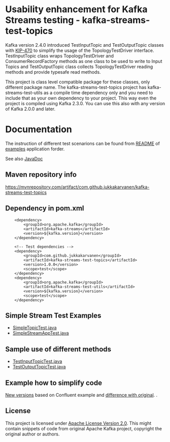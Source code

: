 # Usability enhancement for Kafka Streams testing - kafka-streams-test-topics

Kafka version 2.4.0 introduced TestInputTopic and TestOutputTopic classes with [KIP-470](https://cwiki.apache.org/confluence/display/KAFKA/KIP-470%3A+TopologyTestDriver+test+input+and+output+usability+improvements) 
to simplify the usage of the TopologyTestDriver interface. 
TestInputTopic class wraps TopologyTestDriver  and ConsumerRecordFactory methods as one class to be used to write to Input Topics 
and TestOutputTopic class collects TopologyTestDriver reading methods and provide typesafe read methods.


This project is class level compatible package for these classes, only different package name.
The kafka-streams-test-topics project has kafka-streams-test-utils as a compile time dependency only and
you need to include that as your own dependency to your project.
This way even the project is compiled using Kafka 2.3.0. You can use this also with any version of Kafka 2.0.0 and later.


# Documentation        

The instruction of different test scenarions can be found from [README](examples/README.md) of [examples](examples/) application forder.     

See also [JavaDoc](https://jukkakarvanen.github.io/kafka-streams-test-topics/)

## Maven repository info
https://mvnrepository.com/artifact/com.github.jukkakarvanen/kafka-streams-test-topics        

## Dependency in pom.xml


        <dependency>
            <groupId>org.apache.kafka</groupId>
            <artifactId>kafka-streams</artifactId>
            <version>${kafka.version}</version>
        </dependency>

        <!-- Test dependencies -->
        <dependency>
            <groupId>com.github.jukkakarvanen</groupId>
            <artifactId>kafka-streams-test-topics</artifactId>
            <version>1.0.0</version>
            <scope>test</scope>
        </dependency>
        <dependency>
            <groupId>org.apache.kafka</groupId>
            <artifactId>kafka-streams-test-utils</artifactId>
            <version>${kafka.version}</version>
            <scope>test</scope>
        </dependency>
        

## Simple Stream Test Examples
* [SimpleTopicTest.java](src/test/java/com/github/jukkakarvanen/kafka/streams/test/SimpleTopicTest.java)
* [SimpleStreamAppTest.java](examples/src/test/java/com/github/jukkakarvanen/kafka/streams/example/SimpleStreamAppTest.java)

## Sample use of different methods
* [TestInputTopicTest.java](src/test/java/com/github/jukkakarvanen/kafka/streams/test/TestInputTopicTest.java)
* [TestOutputTopicTest.java](src/test/java/com/github/jukkakarvanen/kafka/streams/test/TestOutputTopicTest.java)


## Example how to simplify code 
[New versions](https://github.com/jukkakarvanen/kafka-streams-examples/blob/InputOutputTopic/src/test/java/io/confluent/examples/streams/WordCountLambdaExampleTest.java)
based on Confluent example and
[difference with original](https://github.com/jukkakarvanen/kafka-streams-examples/compare/5.2.1-post...jukkakarvanen:InputOutputTopic).
.
## License
This project is licensed under [Apache License Version 2.0](LICENSE).
This might contain snippets of code from original Apache Kafka project, copyright the original author or authors.